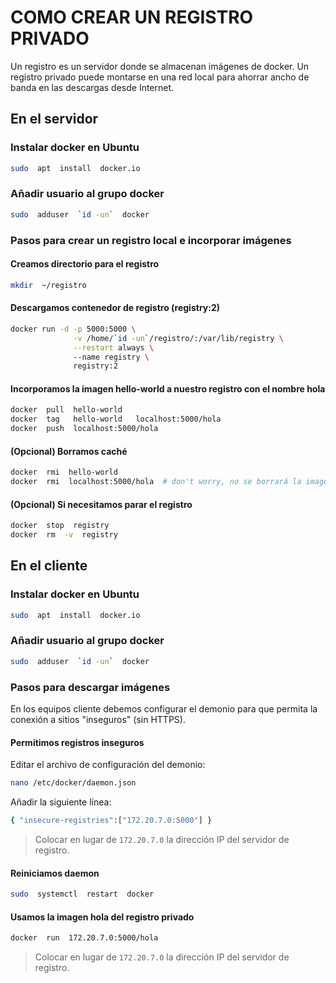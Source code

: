 # COMO CREAR UN REGISTRO PRIVADO

Un registro es un servidor donde se almacenan imágenes de docker. Un registro privado puede montarse en una red local para ahorrar ancho de banda en las descargas desde Internet.




## En el servidor

### Instalar docker en Ubuntu
```bash
sudo  apt  install  docker.io
```

### Añadir usuario al grupo docker
```bash 
sudo  adduser  `id -un`  docker
```


### __Pasos para crear un registro local e incorporar imágenes__


#### Creamos directorio para el registro
```bash
mkdir  ~/registro
```

#### Descargamos contenedor de registro (registry:2)

```bash
docker run -d -p 5000:5000 \
              -v /home/`id -un`/registro/:/var/lib/registry \
              --restart always \ 
              --name registry \
              registry:2
```

#### Incorporamos la imagen hello-world a nuestro registro con el nombre hola

```bash
docker  pull  hello-world
docker  tag   hello-world   localhost:5000/hola
docker  push  localhost:5000/hola
```

#### (Opcional) Borramos caché

```bash
docker  rmi  hello-world
docker  rmi  localhost:5000/hola  # don't worry, no se borrará la imagen que posee el registro registry
```

#### (Opcional) Si necesitamos parar el registro
```bash
docker  stop  registry
docker  rm  -v  registry
``` 


## En el cliente

### Instalar docker en Ubuntu
```bash
sudo  apt  install  docker.io
```

### Añadir usuario al grupo docker
```bash
sudo  adduser  `id -un`  docker
```


### __Pasos para descargar imágenes__

En los equipos cliente debemos configurar el demonio para que permita la conexión a sitios "inseguros" (sin HTTPS).

#### Permitimos registros inseguros

Editar el archivo de configuración del demonio:
```bash
nano /etc/docker/daemon.json
```

Añadir la siguiente línea:
```bash
{ "insecure-registries":["172.20.7.0:5000"] }
```

> Colocar en lugar de `172.20.7.0` la dirección IP del servidor de registro.

#### Reiniciamos daemon

```bash
sudo  systemctl  restart  docker
```

#### Usamos la imagen hola del registro privado

```bash
docker  run  172.20.7.0:5000/hola
```
> Colocar en lugar de `172.20.7.0` la dirección IP del servidor de registro.

